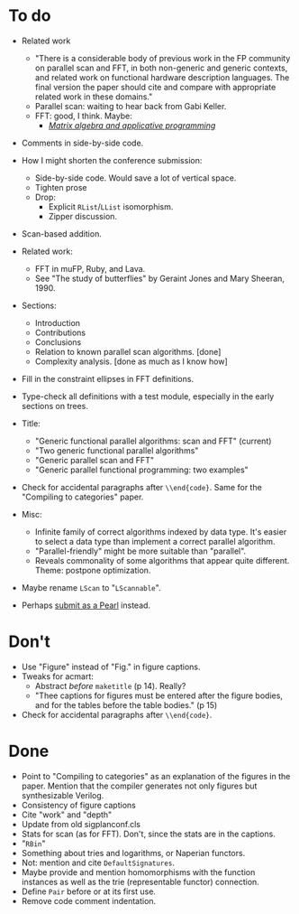 # To do

*   Related work
    *   "There is a considerable body of previous work in the FP community on parallel scan and FFT, in both non-generic and generic contexts, and related work on functional hardware description languages. The final version the paper should cite and compare with appropriate related work in these domains."
    *   Parallel scan: waiting to hear back from Gabi Keller.
    *   FFT: good, I think. Maybe:
        *   [*Matrix algebra and applicative programming*](https://www.cs.indiana.edu/cgi-bin/techreports/TRNNN.cgi?trnum=TR222)

*   Comments in side-by-side code.

*   How I might shorten the conference submission:
    *   Side-by-side code.
        Would save a lot of vertical space.
    *   Tighten prose
    *   Drop:
        *   Explicit `RList`/`LList` isomorphism.
        *   Zipper discussion.

*   Scan-based addition.
*   Related work:
    *   FFT in muFP, Ruby, and Lava.
    *   See "The study of butterflies" by Geraint Jones and Mary Sheeran, 1990.

*   Sections:
    *   Introduction
    *   Contributions
    *   Conclusions
    *   Relation to known parallel scan algorithms. [done]
    *   Complexity analysis. [done as much as I know how]
*   Fill in the constraint ellipses in FFT definitions.
*   Type-check all definitions with a test module, especially in the early sections on trees.
*   Title:
    *   "Generic functional parallel algorithms: scan and FFT" (current)
    *   "Two generic functional parallel algorithms"
    *   "Generic parallel scan and FFT"
    *   "Generic parallel functional programming: two examples"
*   Check for accidental paragraphs after `\\end{code}`.
    Same for the "Compiling to categories" paper.
*   Misc:
    *   Infinite family of correct algorithms indexed by data type.
        It's easier to select a data type than implement a correct parallel algorithm.
    *   "Parallel-friendly" might be more suitable than "parallel".
    *   Reveals commonality of some algorithms that appear quite different.
        Theme: postpone optimization.
*   Maybe rename `LScan` to "`LScannable`".

*   Perhaps [submit as a Pearl](http://icfp17.sigplan.org/track/icfp-2017-papers#Call-for-Papers) instead.

# Don't

*   Use "Figure" instead of "Fig." in figure captions.
*   Tweaks for acmart:
    *   Abstract *before* `maketitle` (p 14). Really?
    *   "Thee captions for figures must be entered after the figure bodies, and for the tables before the table bodies." (p 15)
*   Check for accidental paragraphs after `\\end{code}`.


# Done

*   Point to "Compiling to categories" as an explanation of the figures in the paper.
    Mention that the compiler generates not only figures but synthesizable Verilog.
*   Consistency of figure captions
*   Cite "work" and "depth"
*   Update from old sigplanconf.cls
*   Stats for scan (as for FFT).
    Don't, since the stats are in the captions.
*   "`RBin`"
*   Something about tries and logarithms, or Naperian functors.
*   Not: mention and cite `DefaultSignatures`.
*   Maybe provide and mention homomorphisms with the function instances as well as the trie (representable functor) connection.
*   Define `Pair` before or at its first use.
*   Remove code comment indentation.
